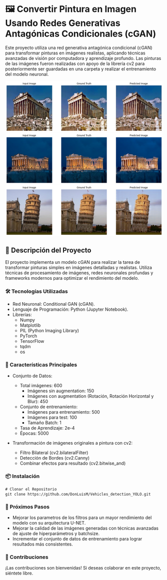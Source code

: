 #  🖼️ Convertir Pintura en Imagen Usando Redes Generativas Antagónicas Condicionales (cGAN)
Este proyecto utiliza una red generativa antagónica condicional (cGAN) para transformar pinturas en imágenes realistas, aplicando técnicas avanzadas de visión por computadora y aprendizaje profundo. Las pinturas de las imágenes fueron realizadas con apoyo de la librería cv2 para posteriormente ser guardadas en una carpeta y realizar el entrenamiento del modelo neuronal.

![Resultados del Modelo](results/output_model_1.png)
![Resultados del Modelo](results/output_model_2.png)
![Resultados del Modelo](results/output_model_4.png)


## 📖 Descripción del Proyecto
El proyecto implementa un modelo cGAN para realizar la tarea de transformar pinturas simples en imágenes detalladas y realistas. Utiliza técnicas de procesamiento de imágenes, redes neuronales profundas y frameworks modernos para optimizar el rendimiento del modelo.

### 🛠 Tecnologías Utilizadas
- Red Neuronal: Conditional GAN (cGAN).
- Lenguaje de Programación: Python (Jupyter Notebook).
- Librerías:
    - Numpy
    - Matplotlib
    - PIL (Python Imaging Library)
    - PyTorch
    - TensorFlow
    - tqdm
    - os

### 🎯 Características Principales
- Conjunto de Datos:
    - Total imágenes: 600
        - Imágenes sin augmentation: 150
        - Imágenes con augmentation (Rotación, Rotación Horizontal y Blur): 450
    - Conjunto de entrenamiento:
        - Imágenes para entrenamiento: 500
        - Imágenes para test: 100
        - Tamaño Batch: 1
    - Tasa de Aprendizaje: 2e-4
    - Épocas: 5000

- Transformación de imágenes originales a pintura con cv2:
    - Filtro Bilateral (cv2.bilateralFilter)
    - Detección de Bordes (cv2.Canny)
    - Combinar efectos para resultado (cv2.bitwise_and)


### 📦 Instalación

```
# Clonar el Repositorio
git clone https://github.com/DonLuisM/Vehicles_detection_YOLO.git
```

### 🚀 Próximos Pasos

- Mejorar los parametros de los filtros para un mayor rendimiento del modelo con su arquitectura U-NET.
- Mejorar la calidad de las imágenes generadas con técnicas avanzadas de ajuste de hiperparámetros y batchsize.
- Incrementar el conjunto de datos de entrenamiento para lograr resultados más consistentes.

### 🤝 Contribuciones
¡Las contribuciones son bienvenidas! Si deseas colaborar en este proyecto, siéntete libre.

